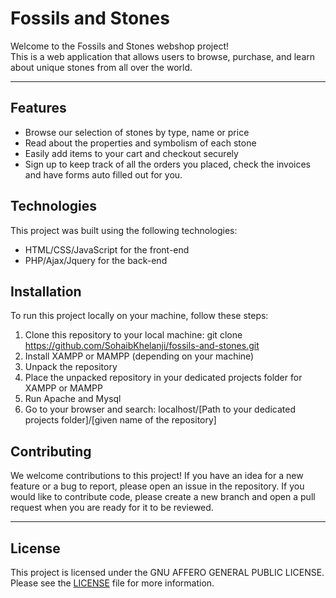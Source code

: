 # Fossils and Stones
Welcome to the Fossils and Stones webshop project! <br> 
This is a web application that allows users to browse, purchase, and learn about unique stones from all over the world.

---

## Features
* Browse our selection of stones by type, name or price <br>
* Read about the properties and symbolism of each stone <br>
* Easily add items to your cart and checkout securely <br>
* Sign up to keep track of all the orders you placed, check the invoices and have forms auto filled out for you. <br>



## Technologies
This project was built using the following technologies:

* HTML/CSS/JavaScript for the front-end <br>
* PHP/Ajax/Jquery for the back-end <br>



## Installation
To run this project locally on your machine, follow these steps:

1. Clone this repository to your local machine: git clone https://github.com/SohaibKhelanji/fossils-and-stones.git <br>
2. Install XAMPP or MAMPP (depending on your machine)  <br>
3. Unpack the repository <br>
4. Place the unpacked repository in your dedicated projects folder for XAMPP or MAMPP <br>
5. Run Apache and Mysql <br>
6. Go to your browser and search: localhost/[Path to your dedicated projects folder]/[given name of the repository] <br>



## Contributing
We welcome contributions to this project! If you have an idea for a new feature or a bug to report, please open an issue in the repository.
If you would like to contribute code, please create a new branch and open a pull request when you are ready for it to be reviewed.

---

## License
This project is licensed under the GNU AFFERO GENERAL PUBLIC LICENSE. Please see the [LICENSE](LICENSE) file for more information.
